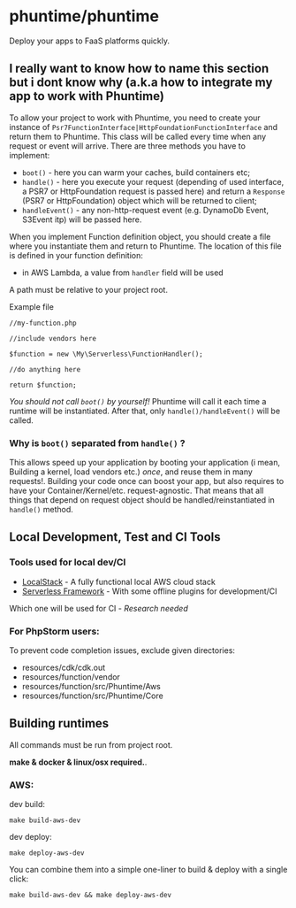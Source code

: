 # phuntime/phuntime

Deploy your apps to FaaS platforms quickly.



## I really want to know how to name this section but i dont know why (a.k.a how to integrate my app to work with Phuntime)
To allow your project to work with Phuntime, you need to create your instance of ``Psr7FunctionInterface|HttpFoundationFunctionInterface`` 
and return them to Phuntime. This class will be called every time when any request or event will arrive. 
There are three methods you have to implement:

- `boot()` - here you can warm your caches, build containers etc;
- `handle()` - here you execute your request (depending of used interface, a PSR7 or HttpFoundation request is passed here)
and return a `Response` (PSR7 or HttpFoundation) object which will be returned to client;
- `handleEvent()` - any non-http-request event (e.g. DynamoDb Event, S3Event itp) will be passed here.

When you implement Function definition object, you should create a file where you instantiate them and return to Phuntime.
The location of this file is defined  in your function definition:

- in AWS Lambda, a value from `handler` field will be used

A path must be relative to your project root.



Example file
````
//my-function.php

//include vendors here

$function = new \My\Serverless\FunctionHandler();
 
//do anything here

return $function;
````

*You should not call `boot()` by yourself!* Phuntime will call it each time a runtime will be instantiated. After that,
only `handle()/handleEvent()` will be called. 

### Why is `boot()` separated from `handle()` ?

This allows speed up your application by booting your application (i mean, Building a kernel, load vendors etc.) *once*, 
and reuse them in many requests!. Building your code once can boost your app, but also requires to have your Container/Kernel/etc. request-agnostic.
That means that all things that depend on request object should be handled/reinstantiated in `handle()` method. 


## Local Development, Test and CI Tools

### Tools used for local dev/CI

- [LocalStack](https://github.com/localstack/localstack) - A fully functional local AWS cloud stack
- [Serverless Framework](https://www.serverless.com/) - With some offline plugins for development/CI 

Which one will be used for CI - *Research needed*

### For PhpStorm users:

To prevent code completion issues, exclude given directories:
- resources/cdk/cdk.out
- resources/function/vendor
- resources/function/src/Phuntime/Aws
- resources/function/src/Phuntime/Core

## Building runtimes

All commands must be run from project root.

**make & docker & linux/osx required.**.

### AWS:

dev build:

``make build-aws-dev``

dev deploy:

``make deploy-aws-dev``

You can combine them into a simple one-liner to build & deploy with a single click:

``make build-aws-dev && make deploy-aws-dev``


